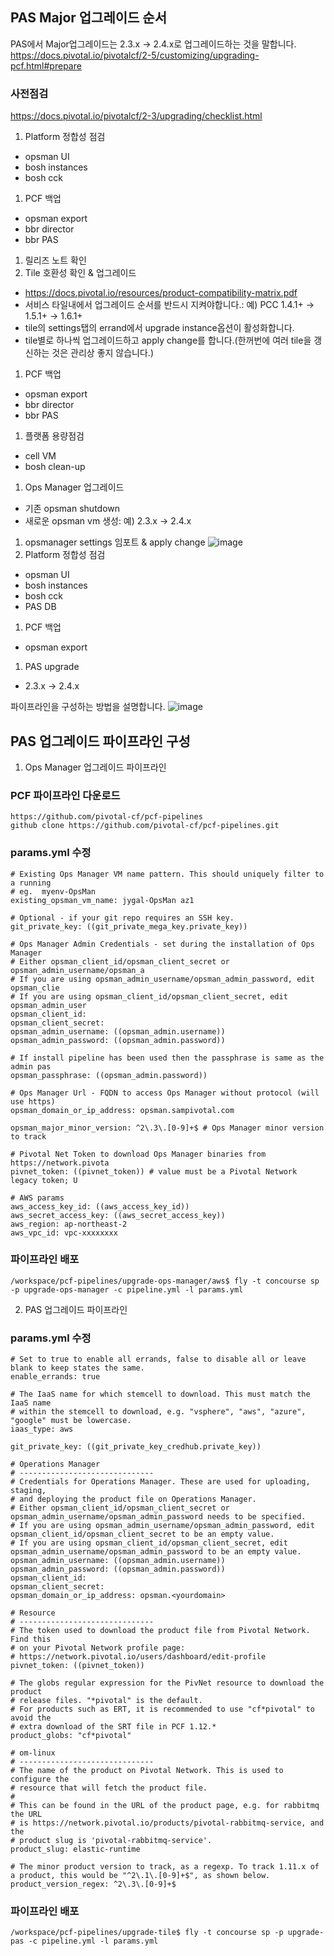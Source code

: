 ## PAS Major 업그레이드 순서
PAS에서 Major업그레이드는 2.3.x -> 2.4.x로 업그레이드하는 것을 말합니다.
https://docs.pivotal.io/pivotalcf/2-5/customizing/upgrading-pcf.html#prepare

### 사전점검
https://docs.pivotal.io/pivotalcf/2-3/upgrading/checklist.html

1. Platform 정합성 점검 
- opsman UI
- bosh instances
- bosh cck
1. PCF 백업
- opsman export
- bbr director
- bbr PAS
1. 릴리즈 노트 확인
1. Tile 호환성 확인 & 업그레이드
- https://docs.pivotal.io/resources/product-compatibility-matrix.pdf
- 서비스 타일내에서 업그레이드 순서를 반드시 지켜야합니다.: 예) PCC 1.4.1+ -> 1.5.1+ -> 1.6.1+
- tile의 settings탭의 errand에서 upgrade instance옵션이  활성화합니다.
- tile별로 하나씩 업그레이드하고 apply change를 합니다.(한꺼번에 여러 tile을 갱신하는 것은 관리상 좋지 않습니다.)
1. PCF 백업
- opsman export
- bbr director
- bbr PAS
1. 플랫폼 용량점검
- cell VM
- bosh clean-up 
1. Ops Manager 업그레이드
- 기존 opsman shutdown
- 새로운 opsman vm 생성: 예) 2.3.x -> 2.4.x
1. opsmanager settings 임포트 & apply change
![image](https://github.com/myminseok/pivotal-docs/blob/master/upgrade-pas/newopsman-import-old-pas.png)
1. Platform 정합성 점검 
- opsman UI
- bosh instances
- bosh cck
- PAS DB
1. PCF 백업
- opsman export
1. PAS upgrade
- 2.3.x -> 2.4.x

파이프라인을 구성하는 방법을 설명합니다.
![image](https://github.com/myminseok/pivotal-docs/blob/master/upgrade-pas/concourse-pipeline-upgrade-opsman.png)

## PAS 업그레이드 파이프라인 구성
1. Ops Manager 업그레이드 파이프라인

### PCF 파이프라인 다운로드
```
https://github.com/pivotal-cf/pcf-pipelines
github clone https://github.com/pivotal-cf/pcf-pipelines.git
```
### params.yml 수정
```
# Existing Ops Manager VM name pattern. This should uniquely filter to a running
# eg.  myenv-OpsMan
existing_opsman_vm_name: jygal-OpsMan az1

# Optional - if your git repo requires an SSH key.
git_private_key: ((git_private_mega_key.private_key))

# Ops Manager Admin Credentials - set during the installation of Ops Manager
# Either opsman_client_id/opsman_client_secret or opsman_admin_username/opsman_a
# If you are using opsman_admin_username/opsman_admin_password, edit opsman_clie
# If you are using opsman_client_id/opsman_client_secret, edit opsman_admin_user
opsman_client_id:
opsman_client_secret:
opsman_admin_username: ((opsman_admin.username))
opsman_admin_password: ((opsman_admin.password))

# If install pipeline has been used then the passphrase is same as the admin pas
opsman_passphrase: ((opsman_admin.password))

# Ops Manager Url - FQDN to access Ops Manager without protocol (will use https)
opsman_domain_or_ip_address: opsman.sampivotal.com

opsman_major_minor_version: ^2\.3\.[0-9]+$ # Ops Manager minor version to track

# Pivotal Net Token to download Ops Manager binaries from https://network.pivota
pivnet_token: ((pivnet_token)) # value must be a Pivotal Network legacy token; U

# AWS params
aws_access_key_id: ((aws_access_key_id))
aws_secret_access_key: ((aws_secret_access_key))
aws_region: ap-northeast-2
aws_vpc_id: vpc-xxxxxxxx

```
### 파이프라인 배포
```
/workspace/pcf-pipelines/upgrade-ops-manager/aws$ fly -t concourse sp -p upgrade-ops-manager -c pipeline.yml -l params.yml
```

2. PAS 업그레이드 파이프라인
### params.yml 수정
```
# Set to true to enable all errands, false to disable all or leave blank to keep states the same.
enable_errands: true

# The IaaS name for which stemcell to download. This must match the IaaS name
# within the stemcell to download, e.g. "vsphere", "aws", "azure", "google" must be lowercase.
iaas_type: aws

git_private_key: ((git_private_key_credhub.private_key))

# Operations Manager
# ------------------------------
# Credentials for Operations Manager. These are used for uploading, staging,
# and deploying the product file on Operations Manager.
# Either opsman_client_id/opsman_client_secret or opsman_admin_username/opsman_admin_password needs to be specified.
# If you are using opsman_admin_username/opsman_admin_password, edit opsman_client_id/opsman_client_secret to be an empty value.
# If you are using opsman_client_id/opsman_client_secret, edit opsman_admin_username/opsman_admin_password to be an empty value.
opsman_admin_username: ((opsman_admin.username))
opsman_admin_password: ((opsman_admin.password))
opsman_client_id:
opsman_client_secret:
opsman_domain_or_ip_address: opsman.<yourdomain>

# Resource
# ------------------------------
# The token used to download the product file from Pivotal Network. Find this
# on your Pivotal Network profile page:
# https://network.pivotal.io/users/dashboard/edit-profile
pivnet_token: ((pivnet_token))

# The globs regular expression for the PivNet resource to download the product
# release files. "*pivotal" is the default.
# For products such as ERT, it is recommended to use "cf*pivotal" to avoid the
# extra download of the SRT file in PCF 1.12.*
product_globs: "cf*pivotal"

# om-linux
# ------------------------------
# The name of the product on Pivotal Network. This is used to configure the
# resource that will fetch the product file.
#
# This can be found in the URL of the product page, e.g. for rabbitmq the URL
# is https://network.pivotal.io/products/pivotal-rabbitmq-service, and the
# product slug is 'pivotal-rabbitmq-service'.
product_slug: elastic-runtime

# The minor product version to track, as a regexp. To track 1.11.x of a product, this would be "^2\.1\.[0-9]+$", as shown below.
product_version_regex: ^2\.3\.[0-9]+$

```
### 파이프라인 배포
```
/workspace/pcf-pipelines/upgrade-tile$ fly -t concourse sp -p upgrade-pas -c pipeline.yml -l params.yml
```



